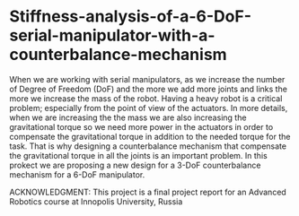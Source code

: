 # Stiffness-analysis-of-a-6-DoF-serial-manipulator-with-a-counterbalance-mechanism

When we are working with serial manipulators, as we increase the number of Degree of Freedom
(DoF) and the more we add more joints and links the more we increase the mass of the robot. Having
a heavy robot is a critical problem; especially from the point of view of the actuators. In more details,
when we are increasing the the mass we are also increasing the gravitational torque so we need more
power in the actuators in order to compensate the gravitational torque in addition to the needed torque
for the task. That is why designing a counterbalance mechanism that compensate the gravitational
torque in all the joints is an important problem. In this prokect we are proposing a new design for a
3-DoF counterbalance mechanism for a 6-DoF manipulator.

ACKNOWLEDGMENT: This project is a final project report for an Advanced Robotics course
at Innopolis University, Russia
